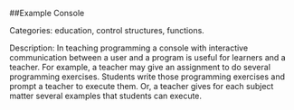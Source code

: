 ##Example Console

Categories: education, control structures, functions.

Description: 
In teaching programming a console with interactive communication between a 
user and a program is useful for learners and a teacher. For example, a teacher 
may give an assignment to do several programming exercises. Students write those 
programming exercises and prompt a teacher to execute them. Or, a teacher gives 
for each subject matter several examples that students can execute.